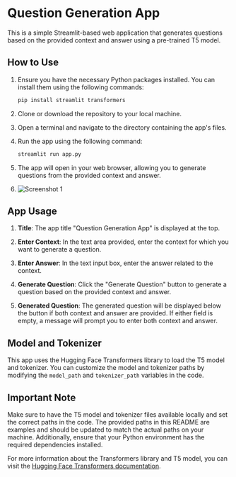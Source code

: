 # Question Generation App

This is a simple Streamlit-based web application that generates questions based on the provided context and answer using a pre-trained T5 model.

## How to Use

1. Ensure you have the necessary Python packages installed. You can install them using the following commands:
   ```bash
   pip install streamlit transformers
   ```

2. Clone or download the repository to your local machine.

3. Open a terminal and navigate to the directory containing the app's files.

4. Run the app using the following command:
   ```bash
   streamlit run app.py
   ```

5. The app will open in your web browser, allowing you to generate questions from the provided context and answer.
6. ![Screenshot 1]([https://github.com/rania-hossam/ST_GYWALKER_APP/blob/main/images/6.png](https://github.com/rania-hossam/Question_Generation_App/blob/master/images/Screenshot%20(85).png))


## App Usage

1. **Title**: The app title "Question Generation App" is displayed at the top.

2. **Enter Context**: In the text area provided, enter the context for which you want to generate a question.

3. **Enter Answer**: In the text input box, enter the answer related to the context.

4. **Generate Question**: Click the "Generate Question" button to generate a question based on the provided context and answer.

5. **Generated Question**: The generated question will be displayed below the button if both context and answer are provided. If either field is empty, a message will prompt you to enter both context and answer.

## Model and Tokenizer

This app uses the Hugging Face Transformers library to load the T5 model and tokenizer. You can customize the model and tokenizer paths by modifying the `model_path` and `tokenizer_path` variables in the code.

## Important Note

Make sure to have the T5 model and tokenizer files available locally and set the correct paths in the code. The provided paths in this README are examples and should be updated to match the actual paths on your machine. Additionally, ensure that your Python environment has the required dependencies installed.

For more information about the Transformers library and T5 model, you can visit the [Hugging Face Transformers documentation](https://huggingface.co/transformers/).
